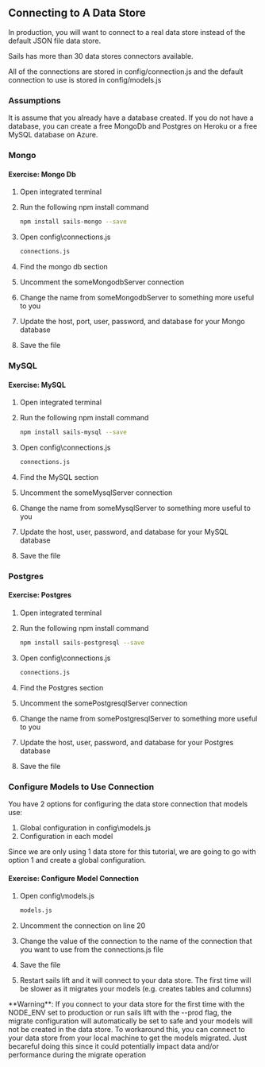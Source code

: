 ## Connecting to A Data Store

In production, you will want to connect to a real data store instead of the default JSON file data store.

Sails has more than 30 data stores connectors available.

All of the connections are stored in config/connection.js and the default connection to use is stored in config/models.js

### Assumptions

It is assume that you already have a database created.  If you do not have a database, you can create a free MongoDb and Postgres on Heroku or a free MySQL database on Azure.

### Mongo 

<h4 class="exercise-start">
    <b>Exercise</b>: Mongo Db
</h4>

1. Open integrated terminal
1. Run the following npm install command

    ```bash
    npm install sails-mongo --save
    ```

1. Open config\connections.js

    ```bash
    connections.js
    ```

1. Find the mongo db section
1. Uncomment the someMongodbServer connection 
1. Change the name from someMongodbServer to something more useful to you
1. Update the host, port, user, password, and database for your Mongo database
1. Save the file

<div class="exercise-end"></div>

### MySQL

<h4 class="exercise-start">
    <b>Exercise</b>: MySQL
</h4>

1. Open integrated terminal
1. Run the following npm install command

    ```bash
    npm install sails-mysql --save
    ```


1. Open config\connections.js

    ```bash
    connections.js
    ```

1. Find the MySQL section
1. Uncomment the someMysqlServer connection 
1. Change the name from someMysqlServer to something more useful to you
1. Update the host, user, password, and database for your MySQL database
1. Save the file

<div class="exercise-end"></div>

### Postgres 

<h4 class="exercise-start">
    <b>Exercise</b>: Postgres
</h4>

1. Open integrated terminal
1. Run the following npm install command

    ```bash
    npm install sails-postgresql --save
    ```

1. Open config\connections.js

    ```bash
    connections.js
    ```

1. Find the Postgres section
1. Uncomment the somePostgresqlServer connection 
1. Change the name from somePostgresqlServer to something more useful to you
1. Update the host, user, password, and database for your Postgres database
1. Save the file

<div class="exercise-end"></div>

### Configure Models to Use Connection 

You have 2 options for configuring the data store connection that models use:

1. Global configuration in config\models.js
1. Configuration in each model

Since we are only using 1 data store for this tutorial, we are going to go with option 1 and create a global configuration.

<h4 class="exercise-start">
    <b>Exercise</b>: Configure Model Connection
</h4>

1. Open config\models.js

    ```bash
    models.js
    ```

1. Uncomment the connection on line 20 
1. Change the value of the connection to the name of the connection that you want to use from the connections.js file
1. Save the file
1. Restart sails lift and it will connect to your data store.  The first time will be slower as it migrates your models (e.g. creates tables and columns)

<div class="alert alert-warning" role="alert">**Warning**: If you connect to your data store for the first time with the NODE_ENV set to production or run sails lift with the --prod flag, the migrate configuration will automatically be set to safe and your models will not be created in the data store.  To workaround this, you can connect to your data store from your local machine to get the models migrated.  Just becareful doing this since it could potentially impact data and/or performance during the migrate operation</div>

<div class="exercise-end"></div>